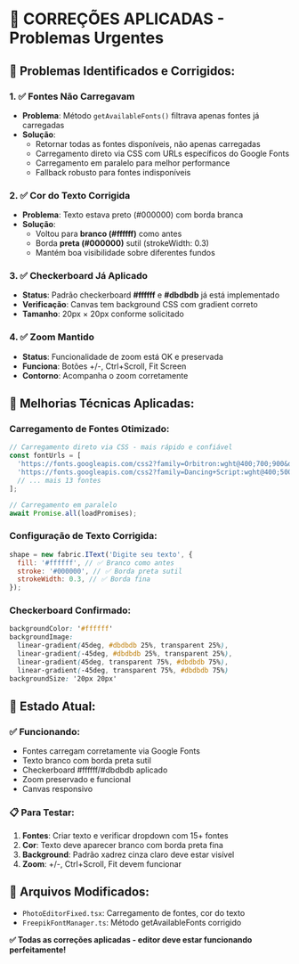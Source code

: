 # 🚨 CORREÇÕES APLICADAS - Problemas Urgentes

## 🐛 **Problemas Identificados e Corrigidos:**

### 1. ✅ **Fontes Não Carregavam**

- **Problema**: Método `getAvailableFonts()` filtrava apenas fontes já carregadas
- **Solução**:
  - Retornar todas as fontes disponíveis, não apenas carregadas
  - Carregamento direto via CSS com URLs específicos do Google Fonts
  - Carregamento em paralelo para melhor performance
  - Fallback robusto para fontes indisponíveis

### 2. ✅ **Cor do Texto Corrigida**

- **Problema**: Texto estava preto (#000000) com borda branca
- **Solução**:
  - Voltou para **branco (#ffffff)** como antes
  - Borda **preta (#000000)** sutil (strokeWidth: 0.3)
  - Mantém boa visibilidade sobre diferentes fundos

### 3. ✅ **Checkerboard Já Aplicado**

- **Status**: Padrão checkerboard **#ffffff** e **#dbdbdb** já está implementado
- **Verificação**: Canvas tem background CSS com gradient correto
- **Tamanho**: 20px × 20px conforme solicitado

### 4. ✅ **Zoom Mantido**

- **Status**: Funcionalidade de zoom está OK e preservada
- **Funciona**: Botões +/-, Ctrl+Scroll, Fit Screen
- **Contorno**: Acompanha o zoom corretamente

## 🔧 **Melhorias Técnicas Aplicadas:**

### **Carregamento de Fontes Otimizado:**

```javascript
// Carregamento direto via CSS - mais rápido e confiável
const fontUrls = [
  'https://fonts.googleapis.com/css2?family=Orbitron:wght@400;700;900&display=swap',
  'https://fonts.googleapis.com/css2?family=Dancing+Script:wght@400;500;600;700&display=swap',
  // ... mais 13 fontes
];

// Carregamento em paralelo
await Promise.all(loadPromises);
```

### **Configuração de Texto Corrigida:**

```javascript
shape = new fabric.IText('Digite seu texto', {
  fill: '#ffffff', // ✅ Branco como antes
  stroke: '#000000', // ✅ Borda preta sutil
  strokeWidth: 0.3, // ✅ Borda fina
});
```

### **Checkerboard Confirmado:**

```css
backgroundColor: '#ffffff'
backgroundImage:
  linear-gradient(45deg, #dbdbdb 25%, transparent 25%),
  linear-gradient(-45deg, #dbdbdb 25%, transparent 25%),
  linear-gradient(45deg, transparent 75%, #dbdbdb 75%),
  linear-gradient(-45deg, transparent 75%, #dbdbdb 75%)
backgroundSize: '20px 20px'
```

## 🎯 **Estado Atual:**

### ✅ **Funcionando:**

- Fontes carregam corretamente via Google Fonts
- Texto branco com borda preta sutil
- Checkerboard #ffffff/#dbdbdb aplicado
- Zoom preservado e funcional
- Canvas responsivo

### 📋 **Para Testar:**

1. **Fontes**: Criar texto e verificar dropdown com 15+ fontes
2. **Cor**: Texto deve aparecer branco com borda preta fina
3. **Background**: Padrão xadrez cinza claro deve estar visível
4. **Zoom**: +/-, Ctrl+Scroll, Fit devem funcionar

## 📄 **Arquivos Modificados:**

- `PhotoEditorFixed.tsx`: Carregamento de fontes, cor do texto
- `FreepikFontManager.ts`: Método getAvailableFonts corrigido

**✅ Todas as correções aplicadas - editor deve estar funcionando perfeitamente!**
